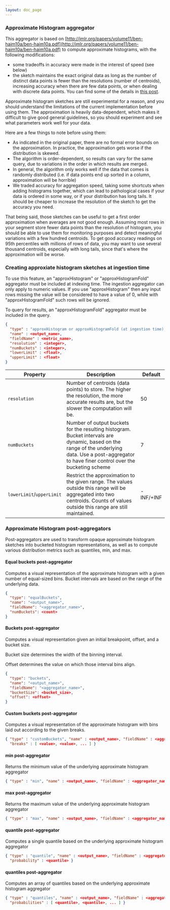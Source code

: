 ```yaml
---
layout: doc_page
---
```


### Approximate Histogram aggregator

This aggregator is based on
[http://jmlr.org/papers/volume11/ben-haim10a/ben-haim10a.pdf](http://jmlr.org/papers/volume11/ben-haim10a/ben-haim10a.pdf)
to compute approximate histograms, with the following modifications:
- some tradeoffs in accuracy were made in the interest of speed (see below)
- the sketch maintains the exact original data as long as the number of
  distinct data points is fewer than the resolutions (number of centroids),
  increasing accuracy when there are few data points, or when dealing with
  discrete data points. You can find some of the details in [this post](https://metamarkets.com/2013/histograms/).

Approximate histogram sketches are still experimental for a reason, and you
should understand the limitations of the current implementation before using
them. The approximation is heavily data-dependent, which makes it difficult to
give good general guidelines, so you should experiment and see what parameters
work well for your data.

Here are a few things to note before using them:

- As indicated in the original paper, there are no formal error bounds on the
  approximation. In practice, the approximation gets worse if the distribution
  is skewed.
- The algorithm is order-dependent, so results can vary for the same query, due
  to variations in the order in which results are merged.
- In general, the algorithm only works well if the data that comes is randomly
  distributed (i.e. if data points end up sorted in a column, approximation
  will be horrible)
- We traded accuracy for aggregation speed, taking some shortcuts when adding
  histograms together, which can lead to pathological cases if your data is
  ordered in some way, or if your distribution has long tails. It should be
  cheaper to increase the resolution of the sketch to get the accuracy you need.

That being said, those sketches can be useful to get a first order approximation
when averages are not good enough. Assuming most rows in your segment store
fewer data points than the resolution of histogram, you should be able to use
them for monitoring purposes and detect meaningful variations with a few
hundred centroids. To get good accuracy readings on 95th percentiles with
millions of rows of data, you may want to use several thousand centroids,
especially with long tails, since that's where the approximation will be worse.

### Creating approxiate histogram sketches at ingestion time

To use this feature, an "approxHistogram" or "approxHistogramFold" aggregator must be included at
indexing time. The ingestion aggregator can only apply to numeric values. If you use "approxHistogram"
then any input rows missing the value will be considered to have a value of 0, while with "approxHistogramFold"
such rows will be ignored.

To query for results, an "approxHistogramFold" aggregator must be included in the
query.

```json
{
  "type" : "approxHistogram or approxHistogramFold (at ingestion time), approxHistogramFold (at query time)",
  "name" : <output_name>,
  "fieldName" : <metric_name>,
  "resolution" : <integer>,
  "numBuckets" : <integer>,
  "lowerLimit" : <float>,
  "upperLimit" : <float>
}
```

|Property                 |Description                   |Default                           |
|-------------------------|------------------------------|----------------------------------|
|`resolution`             |Number of centroids (data points) to store. The higher the resolution, the more accurate results are, but the slower the computation will be.|50|
|`numBuckets`             |Number of output buckets for the resulting histogram. Bucket intervals are dynamic, based on the range of the underlying data. Use a post-aggregator to have finer control over the bucketing scheme|7|
|`lowerLimit`/`upperLimit`|Restrict the approximation to the given range. The values outside this range will be aggregated into two centroids. Counts of values outside this range are still maintained. |-INF/+INF|


### Approximate Histogram post-aggregators

Post-aggregators are used to transform opaque approximate histogram sketches
into bucketed histogram representations, as well as to compute various
distribution metrics such as quantiles, min, and max.

#### Equal buckets post-aggregator

Computes a visual representation of the approximate histogram with a given number of equal-sized bins.
Bucket intervals are based on the range of the underlying data.

```json
{
  "type": "equalBuckets",
  "name": "<output_name>",
  "fieldName": "<aggregator_name>",
  "numBuckets": <count>
}
```

#### Buckets post-aggregator

Computes a visual representation given an initial breakpoint, offset, and a bucket size.

Bucket size determines the width of the binning interval.

Offset determines the value on which those interval bins align.

```json
{
  "type": "buckets",
  "name": "<output_name>",
  "fieldName": "<aggregator_name>",
  "bucketSize": <bucket_size>,
  "offset": <offset>
}
```

#### Custom buckets post-aggregator

Computes a visual representation of the approximate histogram with bins laid out according to the given breaks.

```json
{ "type" : "customBuckets", "name" : <output_name>, "fieldName" : <aggregator_name>,
  "breaks" : [ <value>, <value>, ... ] }
```

#### min post-aggregator

Returns the minimum value of the underlying approximate histogram aggregator

```json
{ "type" : "min", "name" : <output_name>, "fieldName" : <aggregator_name> }
```

#### max post-aggregator

Returns the maximum value of the underlying approximate histogram aggregator

```json
{ "type" : "max", "name" : <output_name>, "fieldName" : <aggregator_name> }
```

#### quantile post-aggregator

Computes a single quantile based on the underlying approximate histogram aggregator

```json
{ "type" : "quantile", "name" : <output_name>, "fieldName" : <aggregator_name>,
  "probability" : <quantile> }
```

#### quantiles post-aggregator

Computes an array of quantiles based on the underlying approximate histogram aggregator

```json
{ "type" : "quantiles", "name" : <output_name>, "fieldName" : <aggregator_name>,
  "probabilities" : [ <quantile>, <quantile>, ... ] }
```
